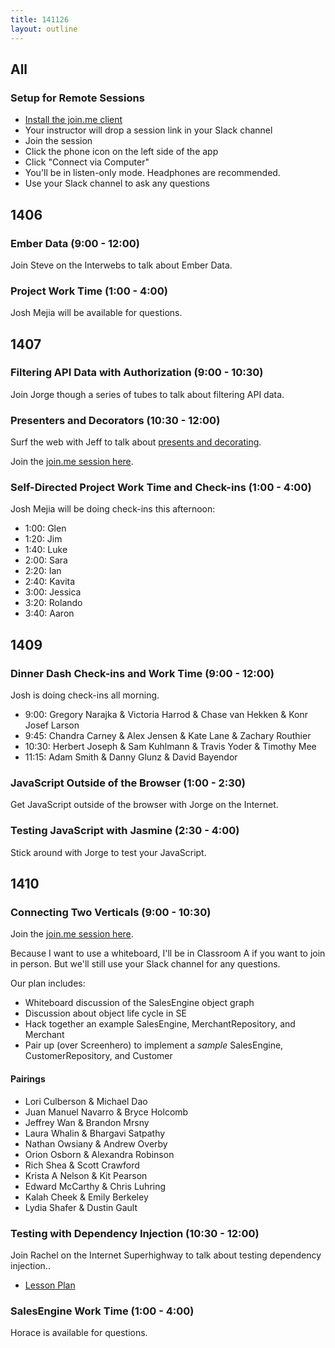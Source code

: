 ```yaml
---
title: 141126
layout: outline
---
```


## All

### Setup for Remote Sessions

* [Install the join.me client](http://cl.ly/3k22003j0Q3z)
* Your instructor will drop a session link in your Slack channel
* Join the session
* Click the phone icon on the left side of the app
* Click "Connect via Computer"
* You'll be in listen-only mode. Headphones are recommended.
* Use your Slack channel to ask any questions

## 1406

### Ember Data (9:00 - 12:00)

Join Steve on the Interwebs to talk about Ember Data.

### Project Work Time (1:00 - 4:00)

Josh Mejia will be available for questions.

## 1407

### Filtering API Data with Authorization (9:00 - 10:30)

Join Jorge though a series of tubes to talk about filtering API data.

### Presenters and Decorators (10:30 - 12:00)

Surf the web with Jeff to talk about [presents and decorating](https://github.com/turingschool/lesson_plans/blob/master/ruby_03-professional_rails_applications/presenters_and_decorators.markdown).

Join the [join.me session here](https://join.me/turing-school).

### Self-Directed Project Work Time and Check-ins (1:00 - 4:00)

Josh Mejia will be doing check-ins this afternoon:

* 1:00: Glen
* 1:20: Jim
* 1:40: Luke
* 2:00: Sara
* 2:20: Ian
* 2:40: Kavita
* 3:00: Jessica
* 3:20: Rolando
* 3:40: Aaron

## 1409

### Dinner Dash Check-ins and Work Time (9:00 - 12:00)

Josh is doing check-ins all morning.

* 9:00: Gregory Narajka & Victoria Harrod & Chase van Hekken & Konr Josef Larson
* 9:45: Chandra Carney & Alex Jensen & Kate Lane & Zachary Routhier
* 10:30: Herbert Joseph & Sam Kuhlmann & Travis Yoder & Timothy Mee
* 11:15: Adam Smith & Danny Glunz & David Bayendor

### JavaScript Outside of the Browser (1:00 - 2:30)

Get JavaScript outside of the browser with Jorge on the Internet.

### Testing JavaScript with Jasmine (2:30 - 4:00)

Stick around with Jorge to test your JavaScript.

## 1410

### Connecting Two Verticals (9:00 - 10:30)

Join the [join.me session here](https://join.me/turing-school).

Because I want to use a whiteboard, I'll be in Classroom A if you want to join in person. But we'll still use your Slack channel for any questions.

Our plan includes:

* Whiteboard discussion of the SalesEngine object graph
* Discussion about object life cycle in SE
* Hack together an example SalesEngine, MerchantRepository, and Merchant
* Pair up (over Screenhero) to implement a *sample* SalesEngine, CustomerRepository, and Customer

#### Pairings

* Lori Culberson & Michael Dao
* Juan Manuel Navarro & Bryce Holcomb
* Jeffrey Wan & Brandon Mrsny
* Laura Whalin & Bhargavi Satpathy
* Nathan Owsiany & Andrew Overby
* Orion Osborn & Alexandra Robinson
* Rich Shea & Scott Crawford
* Krista A Nelson & Kit Pearson
* Edward McCarthy & Chris Luhring
* Kalah Cheek & Emily Berkeley
* Lydia Shafer & Dustin Gault

### Testing with Dependency Injection (10:30 - 12:00)

Join Rachel on the Internet Superhighway to talk about testing dependency injection..

* [Lesson Plan](https://github.com/turingschool/lesson_plans/blob/master/ruby_01-object_oriented_programming_with_ruby/testing_with_dependencies.markdown)

### SalesEngine Work Time (1:00 - 4:00)

Horace is available for questions.

